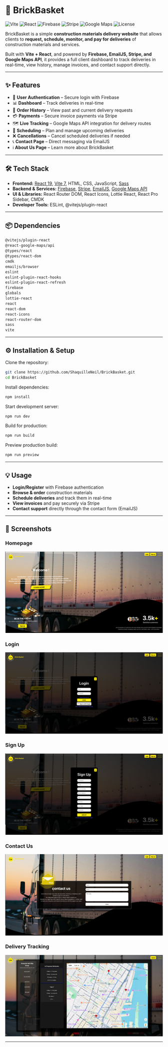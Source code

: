 # 🧱 BrickBasket

![Vite](https://img.shields.io/badge/Vite-7.1.6-646CFF?logo=vite&logoColor=white)
![React](https://img.shields.io/badge/React-19-61DAFB?logo=react&logoColor=black)
![Firebase](https://img.shields.io/badge/Firebase-12.3.0-FFCA28?logo=firebase&logoColor=black)
![Stripe](https://img.shields.io/badge/Stripe-Enabled-635BFF?logo=stripe&logoColor=white)
![Google Maps](https://img.shields.io/badge/Google%20Maps-API-4285F4?logo=googlemaps&logoColor=white)
![License](https://img.shields.io/badge/License-MIT-green)

BrickBasket is a simple **construction materials delivery website** that allows clients to **request, schedule, monitor, and pay for deliveries** of construction materials and services.  

Built with **Vite + React**, and powered by **Firebase, EmailJS, Stripe, and Google Maps API**, it provides a full client dashboard to track deliveries in real-time, view history, manage invoices, and contact support directly.  

---

## ✨ Features
- 📝 **User Authentication** – Secure login with Firebase  
- 📊 **Dashboard** – Track deliveries in real-time  
- 📜 **Order History** – View past and current delivery requests  
- 💳 **Payments** – Secure invoice payments via Stripe  
- 🗺 **Live Tracking** – Google Maps API integration for delivery routes  
- 📅 **Scheduling** – Plan and manage upcoming deliveries  
- ❌ **Cancellations** – Cancel scheduled deliveries if needed  
- 📞 **Contact Page** – Direct messaging via EmailJS  
- ℹ️ **About Us Page** – Learn more about BrickBasket  

---

## 🛠 Tech Stack
- **Frontend:** [React 19](https://react.dev/), [Vite 7](https://vitejs.dev/), HTML, CSS, JavaScript, [Sass](https://sass-lang.com/)  
- **Backend & Services:** [Firebase](https://firebase.google.com/), [Stripe](https://stripe.com/), [EmailJS](https://www.emailjs.com/), [Google Maps API](https://developers.google.com/maps)  
- **UI & Libraries:** React Router DOM, React Icons, Lottie React, React Pro Sidebar, CMDK  
- **Developer Tools:** ESLint, @vitejs/plugin-react  

---

## 📦 Dependencies
```bash
@vitejs/plugin-react
@react-google-maps/api
@types/react
@types/react-dom
cmdk
emailjs/browser
eslint
eslint-plugin-react-hooks
eslint-plugin-react-refresh
firebase
globals
lottie-react
react
react-dom
react-icons
react-router-dom
sass
vite
```

---

## ⚙️ Installation & Setup

Clone the repository:
```bash
git clone https://github.com/ShaquilleNeil/BrickBasket.git
cd BrickBasket
```

Install dependencies:
```bash
npm install
```

Start development server:
```bash
npm run dev
```

Build for production:
```bash
npm run build
```

Preview production build:
```bash
npm run preview
```

---

## 💡 Usage
- **Login/Register** with Firebase authentication  
- **Browse & order** construction materials  
- **Schedule deliveries** and track them in real-time  
- **View invoices** and pay securely via Stripe  
- **Contact support** directly through the contact form (EmailJS)  

---

## 📸 Screenshots

### Homepage
![Homepage](https://github.com/ShaquilleNeil/BrickBasket/raw/Iteration1/BrickBasket/src/assets/Homepage.png)

### Login
![Login](https://github.com/ShaquilleNeil/BrickBasket/raw/Iteration1/BrickBasket/src/assets/Login.png)

### Sign Up
![Sign Up](https://github.com/ShaquilleNeil/BrickBasket/raw/Iteration1/BrickBasket/src/assets/Signup.png)

### Contact Us
![Contact Us](https://github.com/ShaquilleNeil/BrickBasket/raw/Iteration1/BrickBasket/src/assets/ContactUs.png)

### Delivery Tracking
![Delivery Tracking](https://github.com/ShaquilleNeil/BrickBasket/raw/Iteration1/BrickBasket/src/assets/Delivery%20Tracking.png)


---




